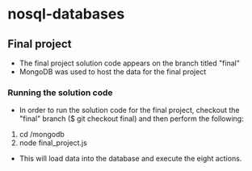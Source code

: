 # nosql-databases

## Final project
* The final project solution code appears on the branch titled "final"
* MongoDB was used to host the data for the final project

### Running the solution code
* In order to run the solution code for the final project,
checkout the "final" branch ($ git checkout final) and then perform 
the following:
1. cd /mongodb
2. node final_project.js


* This will load data into the database and execute the eight actions.
